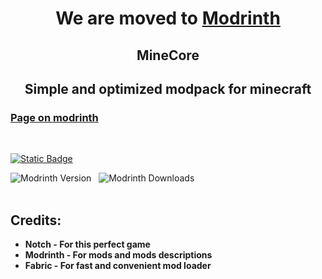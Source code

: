 <h1 align=center>We are moved to <a href="https://modrinth.com/modpack/minecore">Modrinth</a></h1>

<h2 align=center>MineCore</h2>
<h2 align=center>Simple and optimized modpack for minecraft</h2>
<h3><a href="https://modrinth.com/modpack/minecore">Page on modrinth</a></h3>

</br>

<a href="https://github.com/dest4590/MineCore/release/latest"><img alt="Static Badge" src="https://img.shields.io/badge/Download-Latest-Release?style=for-the-badge&logo=github&color=%23194fa6"></a>

<div>
  <img alt="Modrinth Version" src="https://img.shields.io/modrinth/v/minecore?style=for-the-badge&logo=hackthebox">
  &nbsp;
  <img alt="Modrinth Downloads" src="https://img.shields.io/modrinth/dt/minecore?style=for-the-badge&logo=icloud">
</div>

</br>

## Credits:

* **Notch - For this perfect game**
* **Modrinth - For mods and mods descriptions**
* **Fabric - For fast and convenient mod loader**
